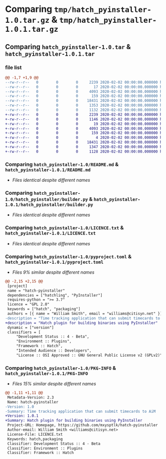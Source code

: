 # Comparing `tmp/hatch_pyinstaller-1.0.tar.gz` & `tmp/hatch_pyinstaller-1.0.1.tar.gz`

## Comparing `hatch_pyinstaller-1.0.tar` & `hatch_pyinstaller-1.0.1.tar`

### file list

```diff
@@ -1,7 +1,9 @@
--rw-r--r--   0        0        0     2239 2020-02-02 00:00:00.000000 hatch_pyinstaller-1.0/README.md
--rw-r--r--   0        0        0       17 2020-02-02 00:00:00.000000 hatch_pyinstaller-1.0/hatch_pyinstaller/__init__.py
--rw-r--r--   0        0        0     4093 2020-02-02 00:00:00.000000 hatch_pyinstaller-1.0/hatch_pyinstaller/builder.py
--rw-r--r--   0        0        0      159 2020-02-02 00:00:00.000000 hatch_pyinstaller-1.0/hatch_pyinstaller/hooks.py
--rw-r--r--   0        0        0    18431 2020-02-02 00:00:00.000000 hatch_pyinstaller-1.0/LICENCE.txt
--rw-r--r--   0        0        0     1353 2020-02-02 00:00:00.000000 hatch_pyinstaller-1.0/pyproject.toml
--rw-r--r--   0        0        0     1132 2020-02-02 00:00:00.000000 hatch_pyinstaller-1.0/PKG-INFO
+-rw-r--r--   0        0        0     2239 2020-02-02 00:00:00.000000 hatch_pyinstaller-1.0.1/README.md
+-rw-r--r--   0        0        0     1146 2020-02-02 00:00:00.000000 hatch_pyinstaller-1.0.1/.github/workflows/python-publish.yml
+-rw-r--r--   0        0        0       19 2020-02-02 00:00:00.000000 hatch_pyinstaller-1.0.1/hatch_pyinstaller/__init__.py
+-rw-r--r--   0        0        0     4093 2020-02-02 00:00:00.000000 hatch_pyinstaller-1.0.1/hatch_pyinstaller/builder.py
+-rw-r--r--   0        0        0      159 2020-02-02 00:00:00.000000 hatch_pyinstaller-1.0.1/hatch_pyinstaller/hooks.py
+-rw-r--r--   0        0        0        4 2020-02-02 00:00:00.000000 hatch_pyinstaller-1.0.1/.gitignore
+-rw-r--r--   0        0        0    18431 2020-02-02 00:00:00.000000 hatch_pyinstaller-1.0.1/LICENCE.txt
+-rw-r--r--   0        0        0     1347 2020-02-02 00:00:00.000000 hatch_pyinstaller-1.0.1/pyproject.toml
+-rw-r--r--   0        0        0     1128 2020-02-02 00:00:00.000000 hatch_pyinstaller-1.0.1/PKG-INFO
```

### Comparing `hatch_pyinstaller-1.0/README.md` & `hatch_pyinstaller-1.0.1/README.md`

 * *Files identical despite different names*

### Comparing `hatch_pyinstaller-1.0/hatch_pyinstaller/builder.py` & `hatch_pyinstaller-1.0.1/hatch_pyinstaller/builder.py`

 * *Files identical despite different names*

### Comparing `hatch_pyinstaller-1.0/LICENCE.txt` & `hatch_pyinstaller-1.0.1/LICENCE.txt`

 * *Files identical despite different names*

### Comparing `hatch_pyinstaller-1.0/pyproject.toml` & `hatch_pyinstaller-1.0.1/pyproject.toml`

 * *Files 9% similar despite different names*

```diff
@@ -2,15 +2,15 @@
 [project]
 name = "hatch-pyinstaller"
 dependencies = ["hatchling", "PyInstaller"]
 requires-python = ">= 3.7"
 licence = "GPL 2.0"
 keywords = ["hatch", "packaging"]
 authors = [{ name = "William Smith", email = "williams@citisyn.net" }]
-description = "Time tracking application that can submit timecards to AiM"
+description = "Hatch plugin for building binaries using PyInstaller"
 dynamic = ["version"]
 classifiers = [
     "Development Status :: 4 - Beta",
     "Environment :: Plugins",
     "Framework :: Hatch",
     "Intended Audience :: Developers",
     "License :: OSI Approved :: GNU General Public License v2 (GPLv2)",
```

### Comparing `hatch_pyinstaller-1.0/PKG-INFO` & `hatch_pyinstaller-1.0.1/PKG-INFO`

 * *Files 15% similar despite different names*

```diff
@@ -1,11 +1,11 @@
 Metadata-Version: 2.3
 Name: hatch-pyinstaller
-Version: 1.0
-Summary: Time tracking application that can submit timecards to AiM
+Version: 1.0.1
+Summary: Hatch plugin for building binaries using PyInstaller
 Project-URL: Homepage, https://github.com/mxysptlk/hatch-pyinstaller
 Author-email: William Smith <williams@citisyn.net>
 License-File: LICENCE.txt
 Keywords: hatch,packaging
 Classifier: Development Status :: 4 - Beta
 Classifier: Environment :: Plugins
 Classifier: Framework :: Hatch
```

